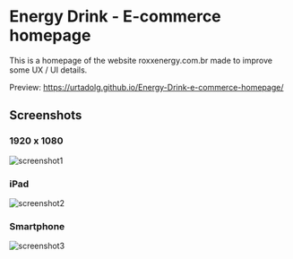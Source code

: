 # Energy Drink - E-commerce homepage

This is a homepage of the website roxxenergy.com.br made to improve some UX / UI details.

Preview: https://urtadolg.github.io/Energy-Drink-e-commerce-homepage/

## Screenshots
### 1920 x 1080
![screenshot1](https://user-images.githubusercontent.com/89041463/138177546-8203dad5-3510-4da9-a7e8-afb3d92846d6.png)

### iPad
![screenshot2](https://user-images.githubusercontent.com/89041463/138177555-d9093173-523a-4fe9-8d39-374ac658d050.png)

### Smartphone
![screenshot3](https://user-images.githubusercontent.com/89041463/138177543-71e6ea81-b89c-47a6-82c6-a900d1c27b10.png)
